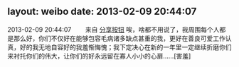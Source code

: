 layout: weibo
date: 2013-02-09 20:44:07
---
<meta name="referrer" content="no-referrer" />

2013-02-09 20:44:07  &nbsp;&nbsp;&nbsp;&nbsp;&nbsp;&nbsp; 来自 <a href="http://app.weibo.com/t/feed/cUcI1A" rel="nofollow">分享按钮</a>
唉，啥都不用说了，我周围每个人都是那么好，你们不仅好在能够包容毛病诸多缺点甚重的我，更好在善良可爱工作认真，好的我无地自容好的我羞惭悔愧；我下定决心在新的一年里一定继续折磨你们来衬托你们的伟大，让你们的好永远留在寡人小小的心扉……[害羞] ​​​
